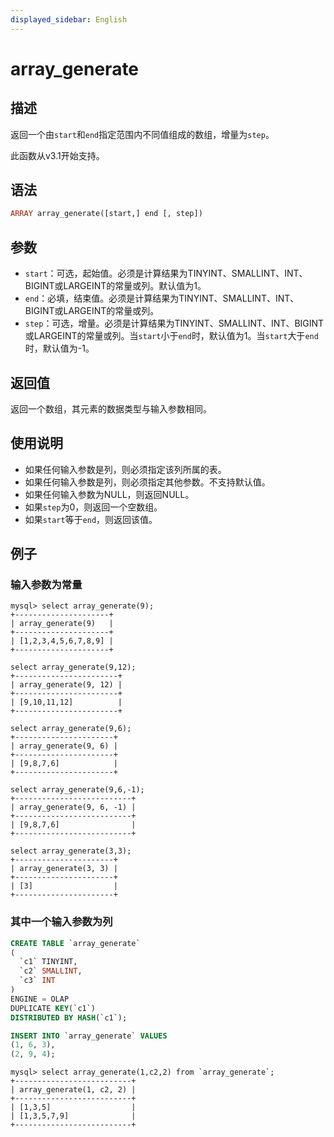 ```yaml
---
displayed_sidebar: English
---
```


# array_generate

## 描述

返回一个由`start`和`end`指定范围内不同值组成的数组，增量为`step`。

此函数从v3.1开始支持。

## 语法

```Haskell
ARRAY array_generate([start,] end [, step])
```

## 参数

- `start`：可选，起始值。必须是计算结果为TINYINT、SMALLINT、INT、BIGINT或LARGEINT的常量或列。默认值为1。
- `end`：必填，结束值。必须是计算结果为TINYINT、SMALLINT、INT、BIGINT或LARGEINT的常量或列。
- `step`：可选，增量。必须是计算结果为TINYINT、SMALLINT、INT、BIGINT或LARGEINT的常量或列。当`start`小于`end`时，默认值为1。当`start`大于`end`时，默认值为-1。

## 返回值

返回一个数组，其元素的数据类型与输入参数相同。

## 使用说明

- 如果任何输入参数是列，则必须指定该列所属的表。
- 如果任何输入参数是列，则必须指定其他参数。不支持默认值。
- 如果任何输入参数为NULL，则返回NULL。
- 如果`step`为0，则返回一个空数组。
- 如果`start`等于`end`，则返回该值。

## 例子

### 输入参数为常量

```Plain Text
mysql> select array_generate(9);
+---------------------+
| array_generate(9)   |
+---------------------+
| [1,2,3,4,5,6,7,8,9] |
+---------------------+

select array_generate(9,12);
+-----------------------+
| array_generate(9, 12) |
+-----------------------+
| [9,10,11,12]          |
+-----------------------+

select array_generate(9,6);
+----------------------+
| array_generate(9, 6) |
+----------------------+
| [9,8,7,6]            |
+----------------------+

select array_generate(9,6,-1);
+--------------------------+
| array_generate(9, 6, -1) |
+--------------------------+
| [9,8,7,6]                |
+--------------------------+

select array_generate(3,3);
+----------------------+
| array_generate(3, 3) |
+----------------------+
| [3]                  |
+----------------------+
```

### 其中一个输入参数为列

```sql
CREATE TABLE `array_generate`
(
  `c1` TINYINT,
  `c2` SMALLINT,
  `c3` INT
)
ENGINE = OLAP
DUPLICATE KEY(`c1`)
DISTRIBUTED BY HASH(`c1`);

INSERT INTO `array_generate` VALUES
(1, 6, 3),
(2, 9, 4);
```

```Plain Text
mysql> select array_generate(1,c2,2) from `array_generate`;
+--------------------------+
| array_generate(1, c2, 2) |
+--------------------------+
| [1,3,5]                  |
| [1,3,5,7,9]              |
+--------------------------+
```
